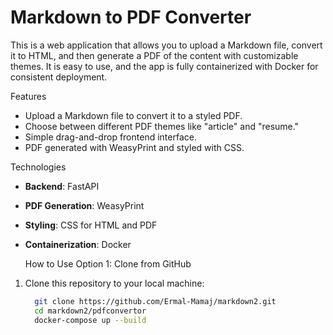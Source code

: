 # Markdown to PDF Converter

This is a web application that allows you to upload a Markdown file, convert it to HTML, and then generate a PDF of the content with customizable themes. It is easy to use, and the app is fully containerized with Docker for consistent deployment.

 Features
- Upload a Markdown file to convert it to a styled PDF.
- Choose between different PDF themes like "article" and "resume."
- Simple drag-and-drop frontend interface.
- PDF generated with WeasyPrint and styled with CSS.

Technologies
- **Backend**: FastAPI
- **PDF Generation**: WeasyPrint
- **Styling**: CSS for HTML and PDF
- **Containerization**: Docker

     How to Use
 Option 1: Clone from GitHub

1. Clone this repository to your local machine:
   ```bash
     git clone https://github.com/Ermal-Mamaj/markdown2.git
     cd markdown2/pdfconvertor
     docker-compose up --build
